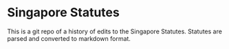 # Singapore Statutes

This is a git repo of a history of edits to the Singapore Statutes. Statutes are parsed and converted to markdown format.
